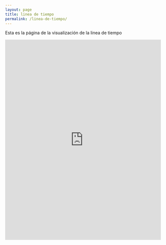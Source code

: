 ```yaml
---
layout: page
title: linea de tiempo
permalink: /linea-de-tiempo/
---
```

Esta es la página de la visualización de la linea de tiempo
<iframe src='https://cdn.knightlab.com/libs/timeline3/latest/embed/index.html?source=1HED8LFgtZh0Vem0xGGhNUHDCGK4bp3TMb7lfVYNKQ1o&font=Default&lang=en&initial_zoom=2&height=650' width='100%' height='650' webkitallowfullscreen mozallowfullscreen allowfullscreen frameborder='0'></iframe>